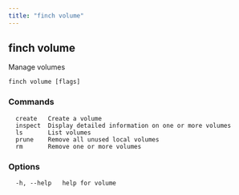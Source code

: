 ```yaml
---
title: "finch volume"
---
```


## finch volume

Manage volumes

```
finch volume [flags]
```

### Commands

```
  create   Create a volume
  inspect  Display detailed information on one or more volumes
  ls       List volumes
  prune    Remove all unused local volumes
  rm       Remove one or more volumes
```

### Options

```
  -h, --help   help for volume
```
